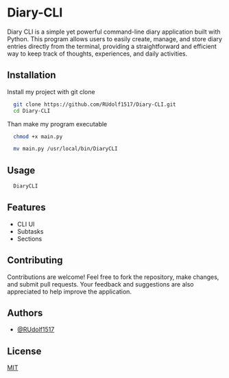 
# Diary-CLI

Diary CLI is a simple yet powerful command-line diary application built with Python. This program allows users to easily create, manage, and store diary entries directly from the terminal, providing a straightforward and efficient way to keep track of thoughts, experiences, and daily activities.


## Installation

Install my project with git clone

```bash
  git clone https://github.com/RUdolf1517/Diary-CLI.git
  cd Diary-CLI
```
Than make my program executable
```bash
  chmod +x main.py
```    
 
```bash
  mv main.py /usr/local/bin/DiaryCLI
```    

## Usage


```bash
  DiaryCLI
```  


## Features

- CLI UI
- Subtasks
- Sections



## Contributing

Contributions are welcome! Feel free to fork the repository, make changes, and submit pull requests. Your feedback and suggestions are also appreciated to help improve the application.


## Authors

- [@RUdolf1517](https://github.com/RUdolf1517/)


## License

[MIT](https://choosealicense.com/licenses/mit/)

